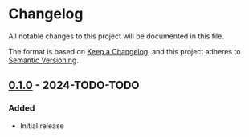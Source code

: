 # Changelog

All notable changes to this project will be documented in this file.

The format is based on [Keep a Changelog](https://keepachangelog.com/en/1.1.0/),
and this project adheres to [Semantic Versioning](https://semver.org/spec/v2.0.0.html).

<!--
## [Unreleased]
-->

## [0.1.0] - 2024-TODO-TODO
### Added
- Initial release

[Unreleased]: https://github.com/greatscottgadgets/luna-soc/compare/0.1.0...HEAD
[0.1.0]: https://github.com/greatscottgadgets/luna-soc/releases/tag/0.1.0
